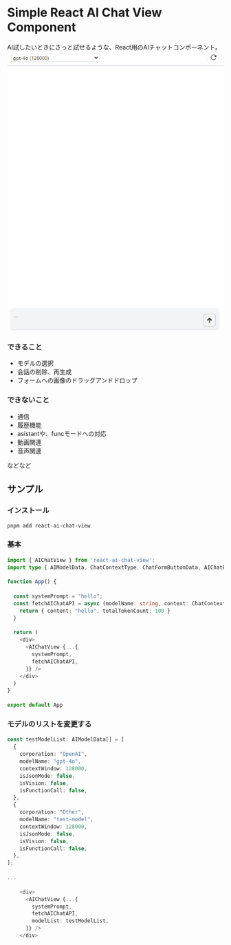 # Simple React AI Chat View Component

AI試したいときにさっと試せるような、React用のAIチャットコンポーネント。
![view](doc/chatview1.gif)

### できること
* モデルの選択
* 会話の削除、再生成
* フォームへの画像のドラッグアンドドロップ

### できないこと
* 通信
* 履歴機能
* asistantや、funcモードへの対応
* 動画関連
* 音声関連

などなど

## サンプル

### インストール

```
pnpm add react-ai-chat-view
```
### 基本

```typescript
import { AIChatView } from 'react-ai-chat-view';
import type { AIModelData, ChatContextType, ChatFormButtonData, AIChatResponse } from 'react-ai-chat-view';

function App() {

  const systemPrompt = "hello";
  const fetchAIChatAPI = async (modelName: string, context: ChatContextType): Promise<AIChatResponse> => {
    return { content: "hello", totalTokenCount: 100 }
  }

  return (
    <div>
      <AIChatView {...{
        systemPrompt,
        fetchAIChatAPI,
      }} />
    </div>
  )
}

export default App


```
### モデルのリストを変更する

```typescript
const testModelList: AIModelData[] = [
  {
    corporation: "OpenAI",
    modelName: "gpt-4o",
    contextWindow: 128000,
    isJsonMode: false,
    isVision: false,
    isFunctionCall: false,
  },
  {
    corporation: "Other",
    modelName: "test-model",
    contextWindow: 128000,
    isJsonMode: false,
    isVision: false,
    isFunctionCall: false,
  },
];

...

    <div>
      <AIChatView {...{
        systemPrompt,
        fetchAIChatAPI,
        modelList: testModelList,
      }} />
    </div>
```
